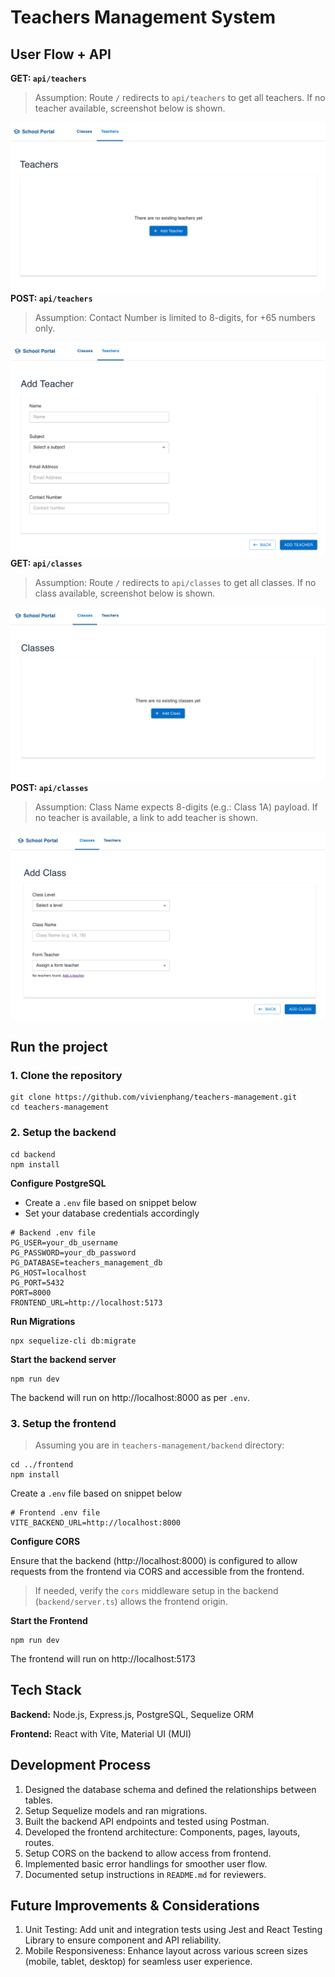 # Teachers Management System 

## User Flow + API

**GET: `api/teachers`**
> Assumption: Route `/` redirects to `api/teachers` to get all teachers.
> If no teacher available, screenshot below is shown.

![View Teachers List](./assets/teachers_index.png)
**POST: `api/teachers`**
> Assumption: Contact Number is limited to 8-digits, for +65 numbers only.
> 
![Add Teacher](./assets/teachers_add.png)
**GET: `api/classes`**
> Assumption: Route `/` redirects to `api/classes` to get all classes.
> If no class available, screenshot below is shown.

![View Classes List](./assets/classes_index.png)
**POST: `api/classes`**
> Assumption: Class Name expects 8-digits (e.g.: Class 1A) payload. If no teacher is available, a link to add teacher is shown.
> 
![Add Class](./assets/classes_add.png)


## Run the project

### 1. Clone the repository

```
git clone https://github.com/vivienphang/teachers-management.git
cd teachers-management
```

### 2. Setup the backend
```
cd backend
npm install
```

**Configure PostgreSQL**
   - Create a `.env` file based on snippet below
   - Set your database credentials accordingly
```
# Backend .env file
PG_USER=your_db_username
PG_PASSWORD=your_db_password
PG_DATABASE=teachers_management_db
PG_HOST=localhost
PG_PORT=5432
PORT=8000
FRONTEND_URL=http://localhost:5173
```

**Run Migrations**
```
npx sequelize-cli db:migrate
```
**Start the backend server**
```
npm run dev
```
The backend will run on http://localhost:8000 as per `.env`.

### 3. Setup the frontend
> Assuming you are in `teachers-management/backend` directory:
```
cd ../frontend
npm install
```
Create a `.env` file based on snippet below
```
# Frontend .env file
VITE_BACKEND_URL=http://localhost:8000
```

**Configure CORS**

Ensure that the backend (http://localhost:8000) is configured to allow requests from the frontend via CORS and accessible from the frontend.
> If needed, verify the `cors` middleware setup in the backend (`backend/server.ts`) allows the frontend origin.

**Start the Frontend**
```
npm run dev
```
The frontend will run on http://localhost:5173 

## Tech Stack
**Backend:** Node.js, Express.js, PostgreSQL, Sequelize ORM

**Frontend:** React with Vite, Material UI (MUI)

## Development Process
1. Designed the database schema and defined the relationships between tables.
2. Setup Sequelize models and ran migrations.
3. Built the backend API endpoints and tested using Postman.
4. Developed the frontend architecture: Components, pages, layouts, routes.
5. Setup CORS on the backend to allow access from frontend.
6. Implemented basic error handlings for smoother user flow.
7. Documented setup instructions in `README.md` for reviewers.

## Future Improvements & Considerations
1. Unit Testing: Add unit and integration tests using Jest and React Testing Library to ensure component and API reliability.
2. Mobile Responsiveness: Enhance layout across various screen sizes (mobile, tablet, desktop) for seamless user experience.
